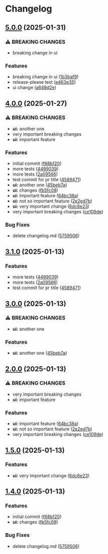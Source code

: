 # Changelog

## [5.0.0](https://github.com/landlockedboat/release-please-test/compare/ui@v4.0.0...ui@v5.0.0) (2025-01-31)


### ⚠ BREAKING CHANGES

* breaking change in ui

### Features

* breaking change in ui ([1b3baf9](https://github.com/landlockedboat/release-please-test/commit/1b3baf9a846c5216dba3645cf0781da20b9dee92))
* release-please test ([e463e35](https://github.com/landlockedboat/release-please-test/commit/e463e359424182ca43fef0f1876533910e8ffcfa))
* ui change ([a648d2e](https://github.com/landlockedboat/release-please-test/commit/a648d2e9ee9cf771878eb6fb62ad5ce53d80d630))

## [4.0.0](https://github.com/landlockedboat/release-please-test/compare/ui-v3.1.0...ui@v4.0.0) (2025-01-27)


### ⚠ BREAKING CHANGES

* **ui:** another one
* very important breaking changes
* **ui:** important feature

### Features

* initial commit ([f68b120](https://github.com/landlockedboat/release-please-test/commit/f68b1208b8db627c9d3887c3077d6ceafebdbb7d))
* more tests ([4499039](https://github.com/landlockedboat/release-please-test/commit/4499039ee9f5d696b34ca65048c39864834cdd72))
* more tests ([2a09566](https://github.com/landlockedboat/release-please-test/commit/2a095665d36d5dab15494866ab0d619b65924a56))
* test commit for pr title ([4589471](https://github.com/landlockedboat/release-please-test/commit/4589471dc1742b6b203c54a338998e827ba849ea))
* **ui:** another one ([45beb7a](https://github.com/landlockedboat/release-please-test/commit/45beb7abb07f2f8ee1aa07d2b5809a097be2ec1d))
* **ui:** changes ([fb5fc08](https://github.com/landlockedboat/release-please-test/commit/fb5fc08ba1f0209427f504c83ea6dce159809112))
* **ui:** important feature ([64bc38a](https://github.com/landlockedboat/release-please-test/commit/64bc38a926842e27b396ef32e446ce2eb7ff999c))
* **ui:** not so important feature ([2e2ed7b](https://github.com/landlockedboat/release-please-test/commit/2e2ed7bf6a4b110026ac26af1d86f0949e3eb25e))
* **ui:** very important change ([6dc8e23](https://github.com/landlockedboat/release-please-test/commit/6dc8e239f149c3e754575ba9eb0438d0e57f6d00))
* very important breaking changes ([ce109de](https://github.com/landlockedboat/release-please-test/commit/ce109de74d8dcf351d6572ec575c61369a87ebe5))


### Bug Fixes

* delete changelog.md ([5759506](https://github.com/landlockedboat/release-please-test/commit/57595069db3051c1a4d04f92959f9762e798d85f))

## [3.1.0](https://github.com/landlockedboat/release-please-test/compare/myui@v3.0.0...myui@v3.1.0) (2025-01-13)


### Features

* more tests ([4499039](https://github.com/landlockedboat/release-please-test/commit/4499039ee9f5d696b34ca65048c39864834cdd72))
* more tests ([2a09566](https://github.com/landlockedboat/release-please-test/commit/2a095665d36d5dab15494866ab0d619b65924a56))
* test commit for pr title ([4589471](https://github.com/landlockedboat/release-please-test/commit/4589471dc1742b6b203c54a338998e827ba849ea))

## [3.0.0](https://github.com/landlockedboat/release-please-test/compare/myui@v2.0.0...myui@v3.0.0) (2025-01-13)


### ⚠ BREAKING CHANGES

* **ui:** another one

### Features

* **ui:** another one ([45beb7a](https://github.com/landlockedboat/release-please-test/commit/45beb7abb07f2f8ee1aa07d2b5809a097be2ec1d))

## [2.0.0](https://github.com/landlockedboat/release-please-test/compare/myui@v1.5.0...myui@v2.0.0) (2025-01-13)


### ⚠ BREAKING CHANGES

* very important breaking changes
* **ui:** important feature

### Features

* **ui:** important feature ([64bc38a](https://github.com/landlockedboat/release-please-test/commit/64bc38a926842e27b396ef32e446ce2eb7ff999c))
* **ui:** not so important feature ([2e2ed7b](https://github.com/landlockedboat/release-please-test/commit/2e2ed7bf6a4b110026ac26af1d86f0949e3eb25e))
* very important breaking changes ([ce109de](https://github.com/landlockedboat/release-please-test/commit/ce109de74d8dcf351d6572ec575c61369a87ebe5))

## [1.5.0](https://github.com/landlockedboat/release-please-test/compare/myui@1.4.0...myui@v1.5.0) (2025-01-13)


### Features

* **ui:** very important change ([6dc8e23](https://github.com/landlockedboat/release-please-test/commit/6dc8e239f149c3e754575ba9eb0438d0e57f6d00))

## [1.4.0](https://github.com/landlockedboat/release-please-test/compare/myui-v1.3.0...myui@1.4.0) (2025-01-13)


### Features

* initial commit ([f68b120](https://github.com/landlockedboat/release-please-test/commit/f68b1208b8db627c9d3887c3077d6ceafebdbb7d))
* **ui:** changes ([fb5fc08](https://github.com/landlockedboat/release-please-test/commit/fb5fc08ba1f0209427f504c83ea6dce159809112))


### Bug Fixes

* delete changelog.md ([5759506](https://github.com/landlockedboat/release-please-test/commit/57595069db3051c1a4d04f92959f9762e798d85f))
